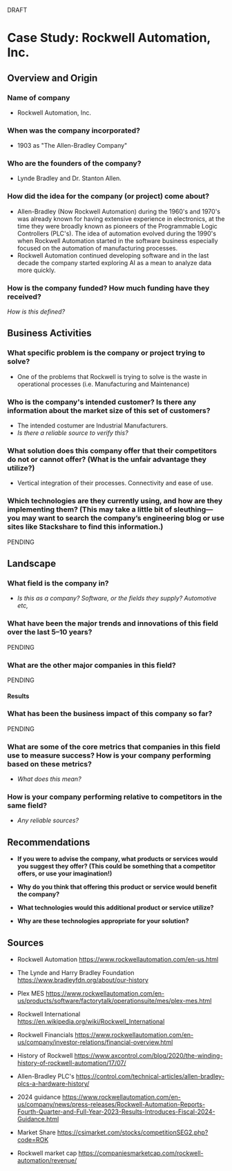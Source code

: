 DRAFT

# Case Study: Rockwell Automation, Inc.

## Overview and Origin

### **Name of company** 
* Rockwell Automation, Inc.

### **When was the company incorporated?**
* 1903 as "The Allen-Bradley Company"

### **Who are the founders of the company?**
* Lynde Bradley and Dr. Stanton Allen.

### **How did the idea for the company (or project) come about?**
* Allen-Bradley (Now Rockwell Automation) during the 1960's and 1970's was already known for having extensive experience in electronics, at the time they were broadly known as pioneers of the Programmable Logic Controllers (PLC's). The idea of automation evolved during the 1990's when Rockwell Automation started in the software business especially focused on the automation of manufacturing processes.
* Rockwell Automation continued developing software and in the last decade the company started exploring AI as a mean to analyze data more quickly.

### **How is the company funded? How much funding have they received?**

*How is this defined?*

## Business Activities

### **What specific problem is the company or project trying to solve?**
* One of the problems that Rockwell is trying to solve is the waste in operational processes (i.e. Manufacturing and Maintenance)

### **Who is the company's intended customer? Is there any information about the market size of this set of customers?**
* The intended costumer are Industrial Manufacturers.
* *Is there a reliable source to verify this?*

### **What solution does this company offer that their competitors do not or cannot offer? (What is the unfair advantage they utilize?)**
* Vertical integration of their processes. Connectivity and ease of use.

### **Which technologies are they currently using, and how are they implementing them? (This may take a little bit of sleuthing&mdash;you may want to search the company’s engineering blog or use sites like Stackshare to find this information.)**
PENDING

## **Landscape**

### **What field is the company in?**
* *Is this as a company? Software, or the fields they supply? Automotive etc,*

### **What have been the major trends and innovations of this field over the last 5&ndash;10 years?**
PENDING

### **What are the other major companies in this field?**
PENDING

#### **Results**

### **What has been the business impact of this company so far?**
PENDING

### **What are some of the core metrics that companies in this field use to measure success? How is your company performing based on these metrics?**
* *What does this mean?*

### **How is your company performing relative to competitors in the same field?**
* *Any reliable sources?*

## **Recommendations**

* **If you were to advise the company, what products or services would you suggest they offer? (This could be something that a competitor offers, or use your imagination!)**

* **Why do you think that offering this product or service would benefit the company?**

* **What technologies would this additional product or service utilize?**

* **Why are these technologies appropriate for your solution?**

## **Sources**

* Rockwell Automation https://www.rockwellautomation.com/en-us.html

* The Lynde and Harry Bradley Foundation https://www.bradleyfdn.org/about/our-history

* Plex MES https://www.rockwellautomation.com/en-us/products/software/factorytalk/operationsuite/mes/plex-mes.html

* Rockwell International https://en.wikipedia.org/wiki/Rockwell_International

* Rockwell Financials https://www.rockwellautomation.com/en-us/company/investor-relations/financial-overview.html

* History of Rockwell https://www.axcontrol.com/blog/2020/the-winding-history-of-rockwell-automation/17/07/

* Allen-Bradley PLC's https://control.com/technical-articles/allen-bradley-plcs-a-hardware-history/

* 2024 guidance https://www.rockwellautomation.com/en-us/company/news/press-releases/Rockwell-Automation-Reports-Fourth-Quarter-and-Full-Year-2023-Results-Introduces-Fiscal-2024-Guidance.html

* Market Share https://csimarket.com/stocks/competitionSEG2.php?code=ROK

* Rockwell market cap https://companiesmarketcap.com/rockwell-automation/revenue/
